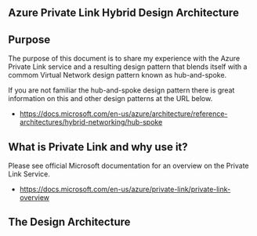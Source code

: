 ## Azure Private Link Hybrid Design Architecture

## Purpose
The purpose of this document is to share my experience with the Azure Private Link service and a resulting design pattern that blends itself with a commom Virtual Network design pattern known as hub-and-spoke.

If you are not familiar the hub-and-spoke design pattern there is great information on this and other design patterns at the URL below.

- https://docs.microsoft.com/en-us/azure/architecture/reference-architectures/hybrid-networking/hub-spoke

## What is Private Link and why use it?
Please see official Microsoft documentation for an overview on the Private Link Service.  

- https://docs.microsoft.com/en-us/azure/private-link/private-link-overview 

## The Design Architecture


